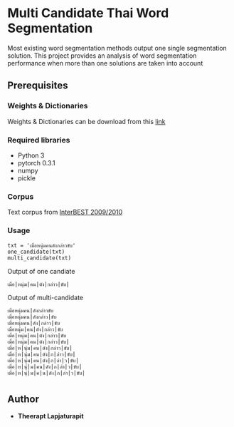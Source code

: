 # Multi Candidate Thai Word Segmentation

Most existing word segmentation methods output
one single segmentation solution. This project provides an analysis
of word segmentation performance when more than one solutions are taken into account

## Prerequisites
### Weights & Dictionaries

Weights & Dictionaries can be download from this [link](https://goo.gl/hsgn8q)

### Required libraries
  - Python 3
  - pytorch 0.3.1
  - numpy
  - pickle

### Corpus

Text corpus from [InterBEST 2009/2010](https://www.nectec.or.th/corpus/index.php?league=pm)



### Usage


```
txt = 'เมื่อหนุ่มคนดังกล่าวขับ'
one_candidate(txt)
multi_candidate(txt)
```
Output of one candiate
```
เมื่อ|หนุ่ม|คน|ดัง|กล่าว|ขับ|
```
Output of multi-candidate
```
เมื่อหนุ่มคน|ดังกล่าวขับ
เมื่อหนุ่มคน|ดังกล่าว|ขับ
เมื่อหนุ่มคน|ดัง|กล่าว|ขับ
เมื่อหนุ่ม|คน|ดัง|กล่าว|ขับ
เมื่อ|หนุ่ม|คน|ดัง|กล่าว|ขับ
เมื่อ|หนุ่ม|คน|ดัง|กล่าว|ขับ|
เมื่อ|ห|นุ่ม|คน|ดัง|กล่าว|ขับ|
เมื่อ|ห|นุ่ม|คน|ดัง|ก|ล่าว|ขับ|
เมื่อ|ห|นุ่ม|คน|ดัง|ก|ล่า|ว|ขับ|
เมื่อ|ห|นุ่|ม|คน|ดัง|ก|ล่า|ว|ขับ|
เมื่อ|ห|นุ่|ม|ค|น|ดัง|ก|ล่า|ว|ขับ|
```








#

## Author

* **Theerapt Lapjaturapit**



